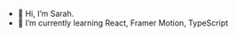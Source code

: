 - 👋 Hi, I’m Sarah.
- 🌱 I’m currently learning React, Framer Motion, TypeScript


<!---
sazzledazzle/sazzledazzle is a ✨ special ✨ repository because its `README.md` (this file) appears on your GitHub profile.
You can click the Preview link to take a look at your changes.
--->
